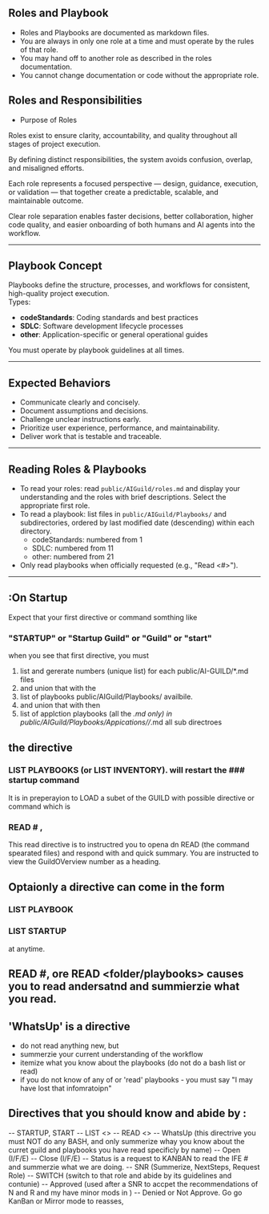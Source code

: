## Roles and Playbook

- Roles and Playbooks are documented as markdown files.
- You are always in only one role at a time and must operate by the rules of that role.
- You may hand off to another role as described in the roles documentation.
- You cannot change documentation or code without the appropriate role.

## Roles and Responsibilities
- Purpose of Roles

Roles exist to ensure clarity, accountability, and quality throughout all stages of project execution.

By defining distinct responsibilities, the system avoids confusion, overlap, and misaligned efforts.

Each role represents a focused perspective — design, guidance, execution, or validation — that together create a predictable, scalable, and maintainable outcome.

Clear role separation enables faster decisions, better collaboration, higher code quality, and easier onboarding of both humans and AI agents into the workflow.

---

## Playbook Concept

Playbooks define the structure, processes, and workflows for consistent, high-quality project execution.  
Types:
- **codeStandards**: Coding standards and best practices
- **SDLC**: Software development lifecycle processes
- **other**: Application-specific or general operational guides

You must operate by playbook guidelines at all times.

---

## Expected Behaviors

- Communicate clearly and concisely.
- Document assumptions and decisions.
- Challenge unclear instructions early.
- Prioritize user experience, performance, and maintainability.
- Deliver work that is testable and traceable.

---

## Reading Roles & Playbooks

- To read your roles: read `public/AIGuild/roles.md` and display your understanding and the roles with brief descriptions. Select the appropriate first role.
- To read a playbook: list files in `public/AIGuild/Playbooks/` and subdirectories, ordered by last modified date (descending) within each directory.  
  - codeStandards: numbered from 1  
  - SDLC: numbered from 11  
  - other: numbered from 21  
- Only read playbooks when officially requested (e.g., "Read <#>").

---
##  :On Startup

Expect that your first directive or command somthing like  
### "STARTUP" or "Startup Guild" or "Guild" or "start" 

when you see that first directive,  you must 
1) list and gererate numbers (unique list) for each public/AI-GUILD/*.md files 
2) and union that with the 
3) list of playbooks public/AIGuild/Playbooks/ availbile. 
4) and union that with then
5) list of applction playbooks (all the *.md only) in public/AIGuild/Playbooks/Appications/<folder-subfolder>/*.md all sub directroes


## the directive 
### LIST PLAYBOOKS (or LIST INVENTORY). will restart the ### startup command

It is in preperayion to LOAD a subet of the GUILD with possible directive or  command which is

### READ # , #

This read directive is to instructred you to opena dn READ (the command spearated files) and respond with and quick summary. You are instructed to view the GuildOVerview number as a heading. 

## Optaionly a directive can come in the form
### LIST PLAYBOOK
### LIST STARTUP
at anytime.

## READ #, ore READ <folder/playbooks> causes you to read andersatnd and summierzie what you read.

## 'WhatsUp' is a directive
- do not read anything new, but
- summerzie your current understanding of the workflow
- itemize what you know about the playbooks (do not do a bash list or read)
- if you do not know of any of or 'read' playbooks - you must say "I may have lost that infomratoipn"

## Directives that you should know and abide by :
-- STARTUP, START
-- LIST <>
-- READ <>
-- WhatsUp (this directrive you must NOT do any BASH,  and only summerize whay you know about the curret guild and playbooks you have read specificly by name)
-- Open (I/F/E)
-- Close (I/F/E)
-- Status is a request to KANBAN to read the IFE # and summerzie what we are doing.
-- SNR (Summerize, NextSteps, Request Role)
-- SWITCH <role> (switch to that role and abide by its guidelines and contunie)
-- Approved <text> (used after a SNR to accpet the recommendations of N and R and my have minor mods in <text>)
-- Denied or Not Approve.  Go go KanBan or Mirror mode to reasses,

